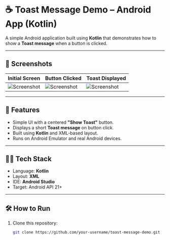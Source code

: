 # ☕️ Toast Message Demo – Android App (Kotlin)

A simple Android application built using **Kotlin** that demonstrates how to show a **Toast message** when a button is clicked.

---

## 📱 Screenshots

| Initial Screen | Button Clicked | Toast Displayed |
|----------------|----------------|-----------------|
| ![Screenshot](screenshots/screen1.png) | ![Screenshot](screenshots/screen2.png) | ![Screenshot](screenshots/screen3.png) |

---

## 🚀 Features

- Simple UI with a centered **"Show Toast"** button.
- Displays a short **Toast message** on button click.
- Built using **Kotlin** and XML-based layout.
- Runs on Android Emulator and real Android devices.

---

## 🧑‍💻 Tech Stack

- Language: **Kotlin**
- Layout: **XML**
- IDE: **Android Studio**
- Target: Android API 21+

---

## 🛠️ How to Run

1. Clone this repository:
   ```bash
   git clone https://github.com/your-username/toast-message-demo.git
